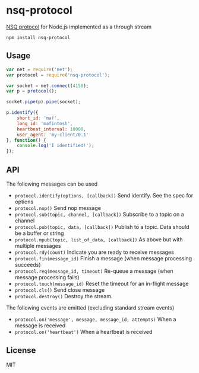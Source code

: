 # nsq-protocol

[NSQ protocol](http://bitly.github.io/nsq/clients/tcp_protocol_spec.html) for Node.js implemented as a through stream

	npm install nsq-protocol

## Usage

``` js
var net = require('net');
var protocol = require('nsq-protocol');

var socket = net.connect(4150);
var p = protocol();

socket.pipe(p).pipe(socket);

p.identify({
	short_id: 'maf',
	long_id: 'mafintosh',
	heartbeat_interval: 10000,
	user_agent: 'my-client/0.1'
}, function() {
	console.log('I identified!');
});
```

## API

The following messages can be used

* `protocol.identify(options, [callback])` Send identify. See the spec for options
* `protocol.nop()` Send nop message
* `protocol.sub(topic, channel, [callback])` Subscribe to a topic on a channel
* `protocol.pub(topic, data, [callback])` Publish to a topic. Data should be a buffer or string
* `protocol.mpub(topic, list_of_data, [callback])` As above but with multiple messages
* `protocol.rdy(count)` Indicate you are ready to receive messages
* `protocol.fin(message_id)` Finish a message (when message processing succeeds)
* `protocol.req(message_id, timeout)` Re-queue a message (when message processing fails)
* `protocol.touch(message_id)` Reset the timeout for an in-flight message
* `protocol.cls()` Send close message
* `protocol.destroy()` Destroy the stream.

The following events are emitted (excluding standard stream events)

* `protocol.on('message', message, message_id, attempts)` When a message is received
* `protocol.on('heartbeat')` When a heartbeat is received

## License

MIT